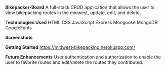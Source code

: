 **Bikepacker-Board**
A full-stack CRUD application that allows the user to view
bikepacking routes in the midwest, update, edit, and delete.

**Technologies Used**
HTML 
CSS
JavaScript
Express
Mongoose
MongoDB
GoogleFonts

**Screenshots**

**Getting Started**
https://midwest-bikepacking.herokuapp.com/

**Future Enhancements**
User authentication and authorization to enable the user to favorite routes and edit/delete the routes they contributed. 